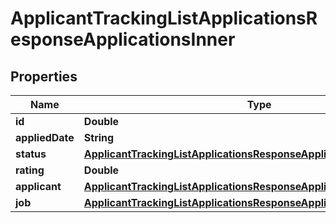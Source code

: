 

# ApplicantTrackingListApplicationsResponseApplicationsInner


## Properties

| Name | Type | Description | Notes |
|------------ | ------------- | ------------- | -------------|
|**id** | **Double** |  |  [optional] |
|**appliedDate** | **String** |  |  [optional] |
|**status** | [**ApplicantTrackingListApplicationsResponseApplicationsInnerStatus**](ApplicantTrackingListApplicationsResponseApplicationsInnerStatus.md) |  |  [optional] |
|**rating** | **Double** |  |  [optional] |
|**applicant** | [**ApplicantTrackingListApplicationsResponseApplicationsInnerApplicant**](ApplicantTrackingListApplicationsResponseApplicationsInnerApplicant.md) |  |  [optional] |
|**job** | [**ApplicantTrackingListApplicationsResponseApplicationsInnerJob**](ApplicantTrackingListApplicationsResponseApplicationsInnerJob.md) |  |  [optional] |



